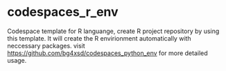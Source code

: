 # codespaces_r_env
Codespace template for R languange, create R project repository by using this template. It will create the R envirionment automatically with neccessary packages. visit https://github.com/bg4xsd/codespaces_python_env for more detailed usage.
